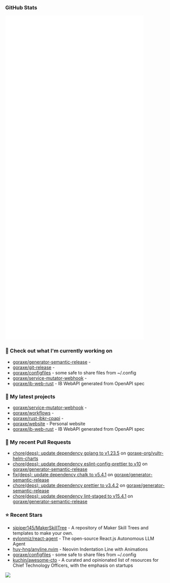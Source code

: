 
### GitHub Stats

<p align="left"><img src="https://raw.githubusercontent.com/goraxe/goraxe/main/github-metrics.svg" /></p>

### 👷 Check out what I'm currently working on

- [goraxe/generator-semantic-release](https://github.com/goraxe/generator-semantic-release) - 
- [goraxe/git-release](https://github.com/goraxe/git-release) - 
- [goraxe/configfiles](https://github.com/goraxe/configfiles) - some safe to share files from ~/.config 
- [goraxe/service-mutator-webhook](https://github.com/goraxe/service-mutator-webhook) - 
- [goraxe/ib-web-rust](https://github.com/goraxe/ib-web-rust) - IB WebAPI generated from OpenAPI spec
### 🌱 My latest projects

- [goraxe/service-mutator-webhook](https://github.com/goraxe/service-mutator-webhook) - 
- [goraxe/workflows](https://github.com/goraxe/workflows) - 
- [goraxe/rust-ibkr-cpapi](https://github.com/goraxe/rust-ibkr-cpapi) - 
- [goraxe/website](https://github.com/goraxe/website) - Personal website
- [goraxe/ib-web-rust](https://github.com/goraxe/ib-web-rust) - IB WebAPI generated from OpenAPI spec
### 🔨 My recent Pull Requests

- [chore(deps): update dependency golang to v1.23.5](https://github.com/goraxe-org/vultr-helm-charts/pull/52) on [goraxe-org/vultr-helm-charts](https://github.com/goraxe-org/vultr-helm-charts)
- [chore(deps): update dependency eslint-config-prettier to v10](https://github.com/goraxe/generator-semantic-release/pull/177) on [goraxe/generator-semantic-release](https://github.com/goraxe/generator-semantic-release)
- [fix(deps): update dependency chalk to v5.4.1](https://github.com/goraxe/generator-semantic-release/pull/176) on [goraxe/generator-semantic-release](https://github.com/goraxe/generator-semantic-release)
- [chore(deps): update dependency prettier to v3.4.2](https://github.com/goraxe/generator-semantic-release/pull/175) on [goraxe/generator-semantic-release](https://github.com/goraxe/generator-semantic-release)
- [chore(deps): update dependency lint-staged to v15.4.1](https://github.com/goraxe/generator-semantic-release/pull/174) on [goraxe/generator-semantic-release](https://github.com/goraxe/generator-semantic-release)
### ⭐ Recent Stars

- [sjpiper145/MakerSkillTree](https://github.com/sjpiper145/MakerSkillTree) - A repository of Maker Skill Trees and templates to make your own.  
- [eylonmiz/react-agent](https://github.com/eylonmiz/react-agent) - The open-source React.js Autonomous LLM Agent
- [huy-hng/anyline.nvim](https://github.com/huy-hng/anyline.nvim) - Neovim Indentation Line with Animations
- [goraxe/configfiles](https://github.com/goraxe/configfiles) - some safe to share files from ~/.config 
- [kuchin/awesome-cto](https://github.com/kuchin/awesome-cto) - A curated and opinionated list of resources for Chief Technology Officers, with the emphasis on startups

![](https://komarev.com/ghpvc/?username=goraxe)
